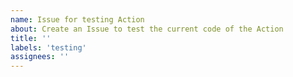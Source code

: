 ```yaml
---
name: Issue for testing Action
about: Create an Issue to test the current code of the Action
title: ''
labels: 'testing'
assignees: ''
---
```

